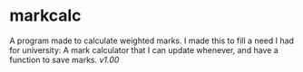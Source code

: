 # markcalc
A program made to calculate weighted marks.
I made this to fill a need I had for university: A mark calculator that I can update whenever, and have a function to save marks.
<i>v1.00</i>
